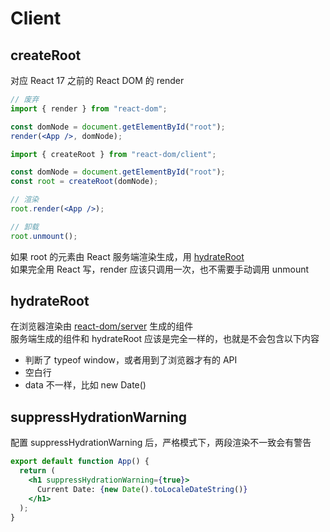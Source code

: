 # Client

## createRoot

对应 React 17 之前的 React DOM 的 render

```jsx
// 废弃
import { render } from "react-dom";

const domNode = document.getElementById("root");
render(<App />, domNode);
```

```jsx
import { createRoot } from "react-dom/client";

const domNode = document.getElementById("root");
const root = createRoot(domNode);
```

```jsx
// 渲染
root.render(<App />);

// 卸载
root.unmount();
```

如果 root 的元素由 React 服务端渲染生成，用 [hydrateRoot](#hydrateRoot)  
如果完全用 React 写，render 应该只调用一次，也不需要手动调用 unmount

## hydrateRoot

在浏览器渲染由 [react-dom/server](./10_ssr.md) 生成的组件  
服务端生成的组件和 hydrateRoot 应该是完全一样的，也就是不会包含以下内容

- 判断了 typeof window，或者用到了浏览器才有的 API
- 空白行
- data 不一样，比如 new Date()

## suppressHydrationWarning

配置 suppressHydrationWarning 后，严格模式下，两段渲染不一致会有警告

```jsx
export default function App() {
  return (
    <h1 suppressHydrationWarning={true}>
      Current Date: {new Date().toLocaleDateString()}
    </h1>
  );
}
```
